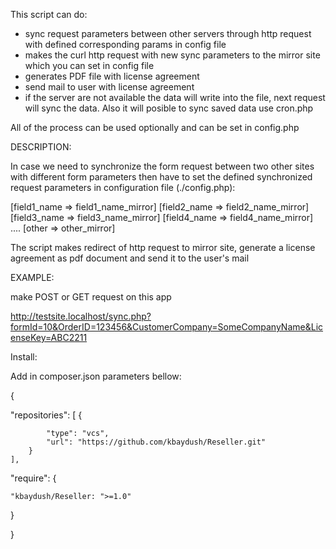 This script can do:

- sync request parameters between other servers through http request with defined corresponding params in config file
- makes the curl http request with new sync parameters to the mirror site which you can set in config file
- generates PDF file with license agreement
- send mail to user with license agreement
- if the server are not available the data will write into the file, next request will sync the data. Also it will posible to sync saved data use cron.php

All of the process can be used optionally and can be set in config.php

DESCRIPTION:

In case we need to synchronize the form request between two other sites with different form parameters then have to set the defined synchronized request parameters in configuration file (./config.php):

[field1_name => field1_name_mirror]
[field2_name => field2_name_mirror]
[field3_name => field3_name_mirror]
[field4_name => field4_name_mirror]
....
[other => other_mirror]

The script makes redirect of http request to mirror site, generate a license agreement as pdf document and send it to the user's mail

EXAMPLE:

make POST or GET request on this app

http://testsite.localhost/sync.php?formId=10&OrderID=123456&CustomerCompany=SomeCompanyName&LicenseKey=ABC2211

Install:

Add in composer.json parameters bellow:

{

  "repositories": [
        {
        
            "type": "vcs",
            "url": "https://github.com/kbaydush/Reseller.git"        
        }
    ],
    
  "require": {
  
    "kbaydush/Reseller: ">=1.0"
    
  }
  
}

